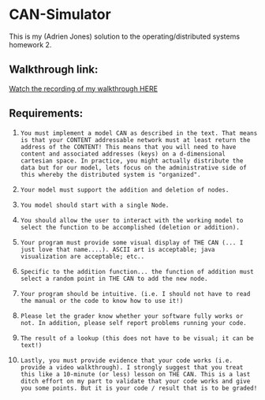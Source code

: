 # CAN-Simulator
This is my (Adrien Jones) solution to the operating/distributed systems homework 2.

## Walkthrough link:
[Watch the recording of my walkthrough HERE](https://livememphis.sharepoint.com/:v:/s/Team-MeMyselfandI153/ERdGoVgEQhNMvm0ARMjUZZQBAADtEkJOR2gnRygx7qBW9Q?nav=eyJyZWZlcnJhbEluZm8iOnsicmVmZXJyYWxBcHAiOiJTdHJlYW1XZWJBcHAiLCJyZWZlcnJhbFZpZXciOiJTaGFyZURpYWxvZy1MaW5rIiwicmVmZXJyYWxBcHBQbGF0Zm9ybSI6IldlYiIsInJlZmVycmFsTW9kZSI6InZpZXcifX0%3D&e=whEIW2)

## Requirements:

1.     You must implement a model CAN as described in the text. That means is that your CONTENT addressable network must at least return the address of the CONTENT! This means that you will need to have content and associated addresses (keys) on a d-dimensional cartesian space. In practice, you might actually distribute the data but for our model, lets focus on the administrative side of this whereby the distributed system is "organized".
2.     Your model must support the addition and deletion of nodes. 
3.     You model should start with a single Node.
4.     You should allow the user to interact with the working model to select the function to be accomplished (deletion or addition).
5.     Your program must provide some visual display of THE CAN (... I just love that name....). ASCII art is acceptable; java visualization are acceptable; etc.. 
6.     Specific to the addition function... the function of addition must select a random point in THE CAN to add the new node.
7.     Your program should be intuitive. (i.e. I should not have to read the manual or the code to know how to use it!)
8.     Please let the grader know whether your software fully works or not. In addition, please self report problems running your code.
9.     The result of a lookup (this does not have to be visual; it can be text!)
10.     Lastly, you must provide evidence that your code works (i.e. provide a video walkthrough). I strongly suggest that you treat this like a 10-minute (or less) lesson on THE CAN. This is a last ditch effort on my part to validate that your code works and give you some points. But it is your code / result that is to be graded!
